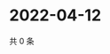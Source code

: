 # 2022-04-12

共 0 条

<!-- BEGIN WEIBO -->
<!-- 最后更新时间 Tue Apr 12 2022 10:58:38 GMT+0800 (China Standard Time) -->

<!-- END WEIBO -->
